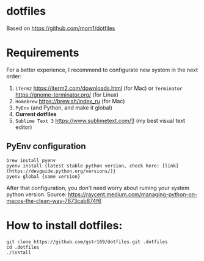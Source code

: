 # dotfiles
Based on https://github.com/mom1/dotfiles

# Requirements
For a better experience, I recommend to configurate new system in the next order: 

1. `iTerm2` https://iterm2.com/downloads.html (for Mac) or `Terminator` https://gnome-terminator.org/ (for Linux)
2. `Homebrew` https://brew.sh/index_ru (for Mac)
3. `PyEnv` (and Python, and make it global)
4. __Current dotfiles__
5. `Sublime Text 3` https://www.sublimetext.com/3 (my best visual text editor)

## PyEnv configuration

	brew install pyenv
	pyenv install {latest stable python version, check here: [link](https://devguide.python.org/versions/)}
	pyenv global {same version}

After that configuration, you don't need worry about ruining your system python version.
Source: https://raycent.medium.com/managing-python-on-macos-the-clean-way-7673cab874f6

# How to install dotfiles:

	git clone https://github.com/gstr169/dotfiles.git .dotfiles
	cd .dotfiles
	./install

